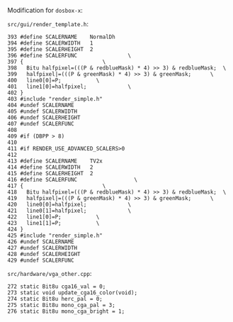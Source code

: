 Modification for `dosbox-x`:

`src/gui/render_template.h`:

	393 #define SCALERNAME    NormalDh
	394 #define SCALERWIDTH   1
	395 #define SCALERHEIGHT  2
	396 #define SCALERFUNC                \
	397 {                         \
	398   Bitu halfpixel=(((P & redblueMask) * 4) >> 3) & redblueMask;  \
	399   halfpixel|=(((P & greenMask) * 4) >> 3) & greenMask;      \
	400   line0[0]=P;           \
	401   line1[0]=halfpixel;             \
	402 }
	403 #include "render_simple.h"
	404 #undef SCALERNAME
	405 #undef SCALERWIDTH
	406 #undef SCALERHEIGHT
	407 #undef SCALERFUNC
	408 
	409 #if (DBPP > 8)
	410 
	411 #if RENDER_USE_ADVANCED_SCALERS>0
	412 
	413 #define SCALERNAME    TV2x
	414 #define SCALERWIDTH   2
	415 #define SCALERHEIGHT  2
	416 #define SCALERFUNC                  \
	417 {                         \
	418   Bitu halfpixel=(((P & redblueMask) * 4) >> 3) & redblueMask;  \
	419   halfpixel|=(((P & greenMask) * 4) >> 3) & greenMask;      \
	420   line0[0]=halfpixel;             \
	421   line0[1]=halfpixel;             \
	422   line1[0]=P;           \
	423   line1[1]=P;           \
	424 }
	425 #include "render_simple.h"
	426 #undef SCALERNAME
	427 #undef SCALERWIDTH
	428 #undef SCALERHEIGHT
	429 #undef SCALERFUNC

`src/hardware/vga_other.cpp`:

	272 static Bit8u cga16_val = 0;
	273 static void update_cga16_color(void);
	274 static Bit8u herc_pal = 0;
	275 static Bit8u mono_cga_pal = 3;
	276 static Bit8u mono_cga_bright = 1;


